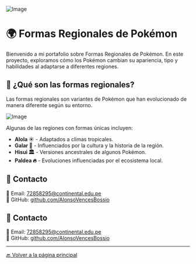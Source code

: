 ![Image](https://github.com/user-attachments/assets/11a2f303-0a14-42ce-993c-98da169301d5)

# 🌍 Formas Regionales de Pokémon

Bienvenido a mi portafolio sobre Formas Regionales de Pokémon. En este proyecto, exploramos cómo los Pokémon cambian su apariencia, tipo y habilidades al adaptarse a diferentes regiones.

## 🔹 ¿Qué son las formas regionales?
Las formas regionales son variantes de Pokémon que han evolucionado de manera diferente según su entorno. 

![Image](https://github.com/user-attachments/assets/2d1ea336-8fe9-42eb-b7a6-efcf965bb04b)

Algunas de las regiones con formas únicas incluyen:

- **Alola ☀️** - Adaptados a climas tropicales.
- **Galar 🏰** - Influenciados por la cultura y la historia de la región.
- **Hisui 🏛️** - Versiones ancestrales de algunos Pokémon.
- **Paldea 🔥** - Evoluciones influenciadas por el ecosistema local.

## 🔹 Contacto
📧 Email: 72858295@continental.edu.pe  
🐙 GitHub: [github.com/AlonsoVencesBossio](https://github.com/AlonsoVencesBossio)


## 🔹 Contacto  
📧 Email: [72858295@continental.edu,pe](mailto:72858295@continental.edu,pe)  
🐙 GitHub: [github.com/AlonsoVencesBossio](https://github.com/AlonsoVencesBossio)  

---

[🔙 Volver a la página principal](index.html)
